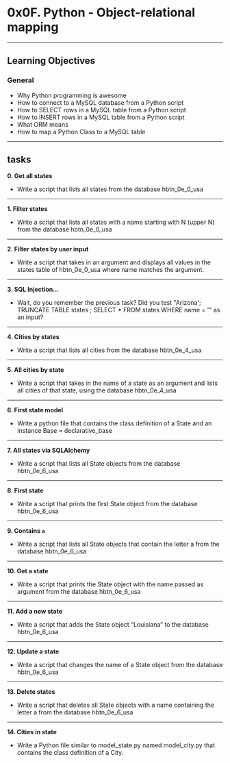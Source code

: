 # 0x0F. Python - Object-relational mapping
____________________________________________________

## Learning Objectives

### General

- Why Python programming is awesome  
- How to connect to a MySQL database from a Python script  
- How to SELECT rows in a MySQL table from a Python script  
- How to INSERT rows in a MySQL table from a Python script  
- What ORM means  
- How to map a Python Class to a MySQL table
_____________________________________________________
## tasks

**0. Get all states**
- Write a script that lists all states from the database hbtn_0e_0_usa
_____________________________________________________
**1. Filter states**
- Write a script that lists all states with a name starting with N (upper N) from the database hbtn_0e_0_usa
_____________________________________________________
**2. Filter states by user input**
- Write a script that takes in an argument and displays all values in the states table of hbtn_0e_0_usa where name matches the argument.
_____________________________________________________
**3. SQL Injection...**
- Wait, do you remember the previous task? Did you test "Arizona'; TRUNCATE TABLE states ; SELECT * FROM states WHERE name = '" as an input?
_____________________________________________________
**4. Cities by states**
- Write a script that lists all cities from the database hbtn_0e_4_usa
_____________________________________________________
**5. All cities by state**
- Write a script that takes in the name of a state as an argument and lists all cities of that state, using the database hbtn_0e_4_usa
_____________________________________________________
**6. First state model**
- Write a python file that contains the class definition of a State and an instance Base = declarative_base
_____________________________________________________
**7. All states via SQLAlchemy**
- Write a script that lists all State objects from the database hbtn_0e_6_usa
_____________________________________________________
**8. First state**
- Write a script that prints the first State object from the database hbtn_0e_6_usa
_____________________________________________________
**9. Contains `a`**
- Write a script that lists all State objects that contain the letter a from the database hbtn_0e_6_usa
_____________________________________________________
**10. Get a state**
- Write a script that prints the State object with the name passed as argument from the database hbtn_0e_6_usa
_____________________________________________________
**11. Add a new state**
- Write a script that adds the State object “Louisiana” to the database hbtn_0e_6_usa
_____________________________________________________
**12. Update a state**
- Write a script that changes the name of a State object from the database hbtn_0e_6_usa
_____________________________________________________
**13. Delete states**
- Write a script that deletes all State objects with a name containing the letter a from the database hbtn_0e_6_usa
_____________________________________________________
**14. Cities in state**
- Write a Python file similar to model_state.py named model_city.py that contains the class definition of a City.
